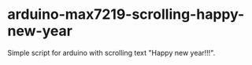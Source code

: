 # arduino-max7219-scrolling-happy-new-year
Simple script  for arduino with scrolling text "Happy new year!!!".
